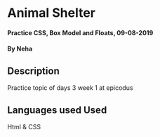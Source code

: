# Animal Shelter

#### Practice CSS, Box Model and Floats, 09-08-2019

#### By **Neha**

## Description

Practice topic of days 3 week 1 at epicodus 


## Languages used Used

Html & CSS
